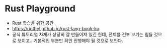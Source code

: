 # Rust Playground

- Rust 학습을 위한 공간
- https://rinthel.github.io/rust-lang-book-ko
- 공식 튜토리얼 자체가 상당히 잘 만들어져 있긴 한데, 전체를 전부 보기는 힘들 것으로 보이고.. 기본적인 부분만 확인 진행해야 될 것으로 보인다.